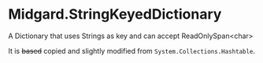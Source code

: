 # Midgard.StringKeyedDictionary
A Dictionary that uses Strings as key and can accept ReadOnlySpan&lt;char>

It is ~~based~~ copied and slightly modified from `System.Collections.Hashtable`.
